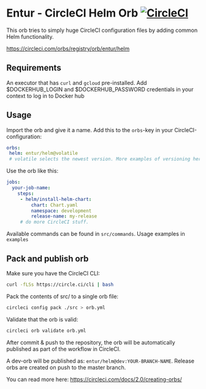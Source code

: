 # Entur - CircleCI Helm Orb [![CircleCI](https://circleci.com/gh/entur/helm-orb/tree/master.svg?style=svg)](https://circleci.com/gh/entur/helm-orb/tree/master)
This orb tries to simply huge CircleCI configuration files by adding common Helm functionality.

https://circleci.com/orbs/registry/orb/entur/helm

## Requirements
An executor that has `curl` and `gcloud` pre-installed.
Add $DOCKERHUB_LOGIN and $DOCKERHUB_PASSWORD credentials in your context to log in to Docker hub

## Usage

Import the orb and give it a name. Add this to the `orbs`-key in your CircleCI-configuration:
```yaml
orbs:
 helm: entur/helm@volatile 
 # volatile selects the newest version. More examples of versioning here: https://circleci.com/docs/2.0/creating-orbs/#semantic-versioning-in-orbs
```

Use the orb like this:

```yaml
jobs:
  your-job-name:
    steps:
     - helm/install-helm-chart:
         chart: Chart.yaml
         namespace: development
         release-name: my-release
     # do more CircleCI stuff.
``` 
         
Available commands can be found in `src/commands`. Usage examples in `examples`             

## Pack and publish orb

Make sure you have the CircleCI CLI:
```bash
curl -fLSs https://circle.ci/cli | bash 
```      

Pack the contents of src/ to a single orb file:
```bash
circleci config pack ./src > orb.yml
```

Validate that the orb is valid:
```bash
circleci orb validate orb.yml
```

After commit & push to the repository, the orb will be automatically published as part of the workflow in CircleCI. 

A dev-orb will be published as: `entur/helm@dev:YOUR-BRANCH-NAME`. Release orbs are created on push to the master branch. 

You can read more here: https://circleci.com/docs/2.0/creating-orbs/
